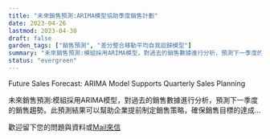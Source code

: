 ```yaml
---
title: "未來銷售預測:ARIMA模型協助季度銷售計劃"
date: 2023-04-26
lastmod: 2023-04-30
draft: false
garden_tags: ["銷售預測", "差分整合移動平均自我迴歸模型"]
summary: "未來銷售預測:模組採用ARIMA模型，對過去的銷售數據進行分析，預測下一季度的銷售趨勢。此預測結果可以幫助企業提前制定銷售策略，確保銷售目標的達成"
status: "evergreen"
---
```


Future Sales Forecast: ARIMA Model Supports Quarterly Sales Planning

未來銷售預測:模組採用ARIMA模型，對過去的銷售數據進行分析，預測下一季度的銷售趨勢。此預測結果可以幫助企業提前制定銷售策略，確保銷售目標的達成...

歡迎留下您的問題與資料或[Mail來信](mailto:william@insightbotics.com)
